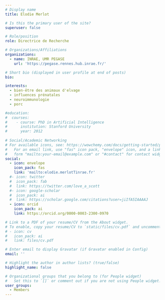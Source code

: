```yaml
---
# Display name
title: Elodie Merlot

# Is this the primary user of the site?
superuser: false

# Role/position
role: Directrice de Recherche

# Organizations/Affiliations
organizations:
  - name: INRAE, UMR PEGASE
    url: 'https://pegase.rennes.hub.inrae.fr/'

# Short bio (displayed in user profile at end of posts)
bio: 

interests:
  - bien-être des animaux d'elvage
  - influences prénatales
  - neuroimmunologie
  - porc

#education:
#  courses:
#    - course: PhD in Artificial Intelligence
#      institution: Stanford University
#      year: 2012
 
# Social/Academic Networking
# For available icons, see: https://wowchemy.com/docs/getting-started/page-builder/#icons
#   For an email link, use "fas" icon pack, "envelope" icon, and a link in the
#   form "mailto:your-email@example.com" or "#contact" for contact widget.
social:
  - icon: envelope
    icon_pack: fas
    link: 'mailto:elodie.merlotTinrae.fr'
  #- icon: twitter
  #  icon_pack: fab
  #  link: https://twitter.com/love_a_scott
  #- icon: google-scholar
  #  icon_pack: ai
  #  link: https://scholar.google.com/citations?user=jiIfA5IAAAAJ
  - icon: orcid
    icon_pack: ai
    link: https://orcid.org/0000-0003-2300-0970

# Link to a PDF of your resume/CV from the About widget.
# To enable, copy your resume/CV to `static/files/cv.pdf` and uncomment the lines below.
# - icon: cv
#   icon_pack: ai
#   link: files/cv.pdf

# Enter email to display Gravatar (if Gravatar enabled in Config)
email: ''

# Highlight the author in author lists? (true/false)
highlight_name: false

# Organizational groups that you belong to (for People widget)
#   Set this to `[]` or comment out if you are not using People widget.
user_groups:
  - Members
---
```


